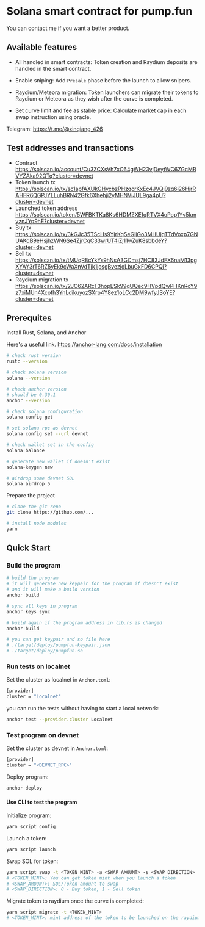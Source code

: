 # Solana smart contract for pump.fun

You can contact me if you want a better product.

## Available features
- All handled in smart contracts: 
Token creation and Raydium deposits are handled in the smart contract.

- Enable sniping: 
Add `Presale` phase before the launch to allow snipers.

- Raydium/Meteora migration: 
Token launchers can migrate their tokens to Raydium or Meteora as they wish after the curve is completed.

- Set curve limit and fee as stable price:
Calculate market cap in each swap instruction using oracle.

Telegram: https://t.me/@xinqiang_426


## Test addresses and transactions
- Contract
https://solscan.io/account/Cu3ZCXsVh7xC64gWH23vjDeytWC6ZGcMRVYZAka92QTq?cluster=devnet
- Token launch tx
https://solscan.io/tx/sc1apfAXUkGHycbzPHzqcrKxEc4JVQj9zq6i26HjrRAHFR6QGPJYLLuhBRN42Gfk6Xhehji2yMHNViJUL9ga4pU?cluster=devnet
- Launched token address
https://solscan.io/token/5WFBKTKq8Ks6HDMZXEfqRTVX4oPop1Yv5kmyznJYp9hE?cluster=devnet
- Buy tx
https://solscan.io/tx/3kGJc35TScHs9YjrKqSeGjjGo3MHUjqTTdVoxp7GNUAKqB9eHsjhzWN6Se4ZjrCqC33wrUT4iZj11wZuK8sbbdeY?cluster=devnet
- Sell tx
https://solscan.io/tx/tMUqR8cYkYs9hNsA3GCmsj7HC83JdFX6naM13pgXYAY3rT6RZ5yEk9cWaXnVdTjk1josgByezjoLbuGxFD6CPQj?cluster=devnet
- Raydium migration tx
https://solscan.io/tx/2JC62ARcT3hopESk99gUQec9HVpdQwPHKnRoY9z7xiMUn4Xcoth3YnLdikuyozSXrp4Y8ez1oLCc2DM9wfyJSoYE?cluster=devnet


## Prerequites

Install Rust, Solana, and Anchor

Here's a useful link. https://anchor-lang.com/docs/installation

```bash
# check rust version
rustc --version

# check solana version
solana --version

# check anchor version
# should be 0.30.1
anchor --version

# check solana configuration
solana config get

# set solana rpc as devnet
solana config set --url devnet

# check wallet set in the config
solana balance

# generate new wallet if doesn't exist
solana-keygen new

# airdrop some devnet SOL
solana airdrop 5
```

Prepare the project
```bash
# clone the git repo
git clone https://github.com/...

# install node modules
yarn
```

## Quick Start

### Build the program

```bash
# build the program
# it will generate new keypair for the program if doesn't exist
# and it will make a build version
anchor build

# sync all keys in program
anchor keys sync

# build again if the program address in lib.rs is changed
anchor build

# you can get keypair and so file here
# ./target/deploy/pumpfun-keypair.json
# ./target/deploy/pumpfun.so
```

### Run tests on localnet

Set the cluster as localnet in `Anchor.toml`:
```bash
[provider]
cluster = "Localnet"
```

you can run the tests without having to start a local network:

```bash
anchor test --provider.cluster Localnet
```

### Test program on devnet

Set the cluster as devnet in `Anchor.toml`:
```bash
[provider]
cluster = "<DEVNET_RPC>"
```

Deploy program:
```bash
anchor deploy
```

#### Use CLI to test the program

Initialize program:
```bash
yarn script config
```

Launch a token:
```bash
yarn script launch
```

Swap SOL for token:
```bash
yarn script swap -t <TOKEN_MINT> -a <SWAP_AMOUNT> -s <SWAP_DIRECTION>
# <TOKEN_MINT>: You can get token mint when you launch a token
# <SWAP_AMOUNT>: SOL/Token amount to swap
# <SWAP_DIRECTION>: 0 - Buy token, 1 - Sell token
```

Migrate token to raydium once the curve is completed:
```bash
yarn script migrate -t <TOKEN_MINT>
# <TOKEN_MINT>: mint address of the token to be launched on the raydium
```
